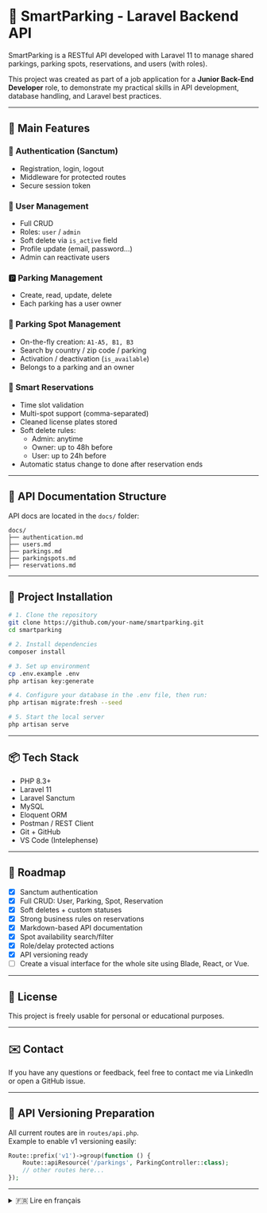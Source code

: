 # 🚗 SmartParking - Laravel Backend API

SmartParking is a RESTful API developed with Laravel 11 to manage shared parkings, parking spots, reservations, and users (with roles).

This project was created as part of a job application for a **Junior Back-End Developer** role, to demonstrate my practical skills in API development, database handling, and Laravel best practices.

---

## 🧠 Main Features

### 🔐 Authentication (Sanctum)
- Registration, login, logout
- Middleware for protected routes
- Secure session token

### 👤 User Management
- Full CRUD
- Roles: `user` / `admin`
- Soft delete via `is_active` field
- Profile update (email, password…)
- Admin can reactivate users

### 🅿️ Parking Management
- Create, read, update, delete
- Each parking has a user owner

### 📍 Parking Spot Management
- On-the-fly creation: `A1-A5, B1, B3`
- Search by country / zip code / parking
- Activation / deactivation (`is_available`)
- Belongs to a parking and an owner

### 📅 Smart Reservations
- Time slot validation
- Multi-spot support (comma-separated)
- Cleaned license plates stored
- Soft delete rules:
  - Admin: anytime
  - Owner: up to 48h before
  - User: up to 24h before
- Automatic status change to done after reservation ends

---

## 📁 API Documentation Structure

API docs are located in the `docs/` folder:

```
docs/
├── authentication.md
├── users.md
├── parkings.md
├── parkingspots.md
├── reservations.md
```

---

## 🚀 Project Installation

```bash
# 1. Clone the repository
git clone https://github.com/your-name/smartparking.git
cd smartparking

# 2. Install dependencies
composer install

# 3. Set up environment
cp .env.example .env
php artisan key:generate

# 4. Configure your database in the .env file, then run:
php artisan migrate:fresh --seed

# 5. Start the local server
php artisan serve
```

---

## 📦 Tech Stack

- PHP 8.3+
- Laravel 11
- Laravel Sanctum
- MySQL
- Eloquent ORM
- Postman / REST Client
- Git + GitHub
- VS Code (Intelephense)

---

## 🔭 Roadmap

- [x] Sanctum authentication
- [x] Full CRUD: User, Parking, Spot, Reservation
- [x] Soft deletes + custom statuses
- [x] Strong business rules on reservations
- [x] Markdown-based API documentation
- [x] Spot availability search/filter
- [x] Role/delay protected actions
- [x] API versioning ready
- [ ] Create a visual interface for the whole site using Blade, React, or Vue.
---

## 📄 License

This project is freely usable for personal or educational purposes.

---

## ✉️ Contact

If you have any questions or feedback, feel free to contact me via LinkedIn or open a GitHub issue.

---

## 🧪 API Versioning Preparation

All current routes are in `routes/api.php`.  
Example to enable v1 versioning easily:

```php
Route::prefix('v1')->group(function () {
    Route::apiResource('/parkings', ParkingController::class);
    // other routes here...
});
```

---

<details closed>
<summary>🇫🇷 Lire en français</summary>

## 🧠 Fonctionnalités principales

### 🔐 Authentification (Sanctum)
- Inscription, connexion, déconnexion
- Middleware pour routes protégées
- Token de session sécurisé

### 👤 Gestion des utilisateurs
- CRUD utilisateurs
- Rôles : `user` / `admin`
- Soft delete via champ `is_active`
- Mise à jour profil (email, password...)
- Réactivation possible par admin

### 🅿️ Gestion des parkings
- Création, lecture, mise à jour, suppression
- Chaque parking a un propriétaire (user)

### 📍 Gestion des places (parking spots)
- Création dynamique des emplacements : `A1-A5, B1, B3`
- Recherche par pays / code postal / parking
- Activation / désactivation (`is_available`)
- Attribution à un parking et à un propriétaire

### 📅 Réservations intelligentes
- Créneaux horaires avec validation
- Multi-emplacements (séparés par des virgules)
- Plaques d’immatriculation nettoyées et stockées
- Soft delete (annulation) selon règles :
  - Admin : à tout moment
  - Propriétaire : jusqu’à 48h avant
  - Utilisateur : jusqu’à 24h avant
- Passage automatique à `done` si date expirée

---

## 📁 Structure de la documentation

La documentation API se trouve dans le dossier `docs/` :

```
docs/
├── authentication.md
├── users.md
├── parkings.md
├── parkingspots.md
├── reservations.md
```

---

## 🚀 Installation du projet

```bash
# 1. Cloner le dépôt
git clone https://github.com/votre-nom/smartparking.git
cd smartparking

# 2. Installer les dépendances
composer install

# 3. Configurer l’environnement
cp .env.example .env
php artisan key:generate

# 4. Définir la base de données dans .env
# Puis exécuter les migrations
php artisan migrate:fresh --seed

# 5. Lancer le serveur local
php artisan serve
```

---

## 📦 Stack technique

- PHP 8.3+
- Laravel 11
- Laravel Sanctum
- MySQL
- Eloquent ORM
- Postman / REST Client
- Git + GitHub
- VS Code (Intelephense)

---

## 🔭 Roadmap réalisée

- [x] Authentification Sanctum
- [x] Gestion CRUD des entités : User, Parking, Spot, Réservation
- [x] Soft deletes + statuts personnalisés
- [x] Règles métiers fortes sur réservations
- [x] Documentation en fichiers Markdown
- [x] Recherche et filtrage de spots disponibles
- [x] Protection des actions sensibles (rôles, délais)
- [x] Préparation au versionnement API
- [ ] Créer une interface visuelle du site via Blade, React ou Vue.

---

## 📄 Licence

Ce projet est librement utilisable à des fins personnelles ou éducatives.

---

## ✉️ Contact

Si vous avez des questions ou remarques, n’hésitez pas à me contacter via LinkedIn ou à ouvrir une issue GitHub.

---

## 🧪 Préparation au versionnement futur

Toutes les routes actuelles sont centralisées dans `routes/api.php`.  
Voici un exemple pour activer facilement une version v1 :

```php
Route::prefix('v1')->group(function () {
    Route::apiResource('/parkings', ParkingController::class);
    // autres routes ici...
});
```
</details>